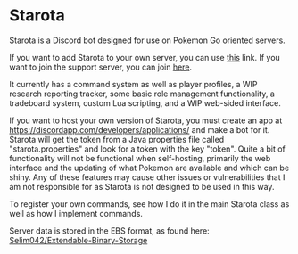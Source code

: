 # Starota
Starota is a Discord bot designed for use on Pokemon Go oriented servers.

If you want to add Starota to your own server, you can use [this](https://discordapp.com/oauth2/authorize?client_id=489245655710040099&scope=bot&permissions=268445776) link.  If you want to join the support server, you can join [here](https://discord.gg/NxverNw).

It currently has a command system as well as player profiles, a WIP research reporting tracker, some basic role management functionality, a tradeboard system, custom Lua scripting, and a WIP web-sided interface.

If you want to host your own version of Starota, you must create an app at https://discordapp.com/developers/applications/ and make a bot for it.  Starota will get the token from a Java properties file called "starota.properties" and look for a token with the key "token".  Quite a bit of functionality will not be functional when self-hosting, primarily the web interface and the updating of what Pokemon are available and which can be shiny.  Any of these features may cause other issues or vulnerabilities that I am not responsible for as Starota is not designed to be used in this way.

To register your own commands, see how I do it in the main Starota class as well as how I implement commands.

Server data is stored in the EBS format, as found here: [Selim042/Extendable-Binary-Storage](https://github.com/Selim042/Extendable-Binary-Storage)
